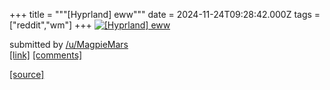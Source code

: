 +++
title = """[Hyprland] eww"""
date = 2024-11-24T09:28:42.000Z
tags = ["reddit","wm"]
+++
[![[Hyprland] eww](https://b.thumbs.redditmedia.com/Itrc1lEFvtHGvn3RIy_Qnjd4i9S-0MTYlEKtDml7zhw.jpg "[Hyprland] eww")](https://www.reddit.com/r/unixporn/comments/1gyn5n6/hyprland_eww/)

submitted by [/u/MagpieMars](https://www.reddit.com/user/MagpieMars)  
[\[link\]](https://www.reddit.com/gallery/1gyn5n6) [\[comments\]](https://www.reddit.com/r/unixporn/comments/1gyn5n6/hyprland_eww/)

[[source]](https://www.reddit.com/r/unixporn/comments/1gyn5n6/hyprland_eww/)
